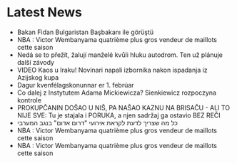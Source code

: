 # Latest News
-  Bakan Fidan Bulgaristan Başbakanı ile görüştü
-  NBA : Victor Wembanyama quatrième plus gros vendeur de maillots cette saison
-  Nedá se to přežít, žalují manželé kvůli hluku autodrom. Ten už plánuje další závody
-  VIDEO Kaos u Iraku! Novinari napali izbornika nakon ispadanja iz Azijskog kupa
-  Dagur kvenfélagskonunnar er 1. febrúar
-  Co dalej z Instytutem Adama Mickiewicza? Sienkiewicz rozpoczyna kontrole
-  PROKUPČANIN DOŠAO U NIŠ, PA NAŠAO KAZNU NA BRISAČU - ALI TO NIJE SVE: Tu je stajala i PORUKA, a njen sadržaj ga ostavio BEZ REČI
-  כל מה שצריך לדעת לקראת אירועי "דרום אדום" בנגב המערבי
-  NBA : Victor Wembanyama quatrième plus gros vendeur de maillots cette saison
-  NBA : Victor Wembanyama quatrième plus gros vendeur de maillots cette saison

